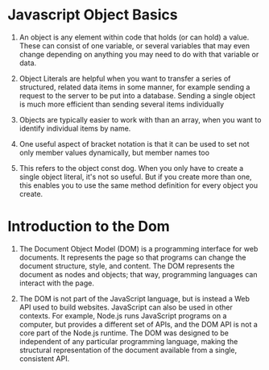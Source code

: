 # Javascript Object Basics

1. An object is any element within code that holds (or can hold) a value. These can consist of one variable, or several variables that may even change depending on anything you may need to do with that variable or data.

2. Object Literals are helpful when you want to transfer a series of structured, related data items in some manner, for example sending a request to the server to be put into a database. Sending a single object is much more efficient than sending several items individually

3. Objects are typically easier to work with than an array, when you want to identify individual items by name. 

4. One useful aspect of bracket notation is that it can be used to set not only member values dynamically, but member names too

5. This refers to the object const dog. When you only have to create a single object literal, it's not so useful. But if you create more than one, this enables you to use the same method definition for every object you create.

# Introduction to the Dom

1. The Document Object Model (DOM) is a programming interface for web documents. It represents the page so that programs can change the document structure, style, and content. The DOM represents the document as nodes and objects; that way, programming languages can interact with the page.

2. The DOM is not part of the JavaScript language, but is instead a Web API used to build websites. JavaScript can also be used in other contexts. For example, Node.js runs JavaScript programs on a computer, but provides a different set of APIs, and the DOM API is not a core part of the Node.js runtime. The DOM was designed to be independent of any particular programming language, making the structural representation of the document available from a single, consistent API.






